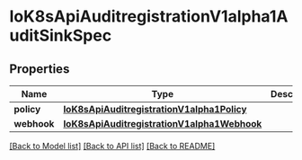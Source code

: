 # IoK8sApiAuditregistrationV1alpha1AuditSinkSpec

## Properties
Name | Type | Description | Notes
------------ | ------------- | ------------- | -------------
**policy** | [**IoK8sApiAuditregistrationV1alpha1Policy**](IoK8sApiAuditregistrationV1alpha1Policy.md) |  | 
**webhook** | [**IoK8sApiAuditregistrationV1alpha1Webhook**](IoK8sApiAuditregistrationV1alpha1Webhook.md) |  | 

[[Back to Model list]](../README.md#documentation-for-models) [[Back to API list]](../README.md#documentation-for-api-endpoints) [[Back to README]](../README.md)

